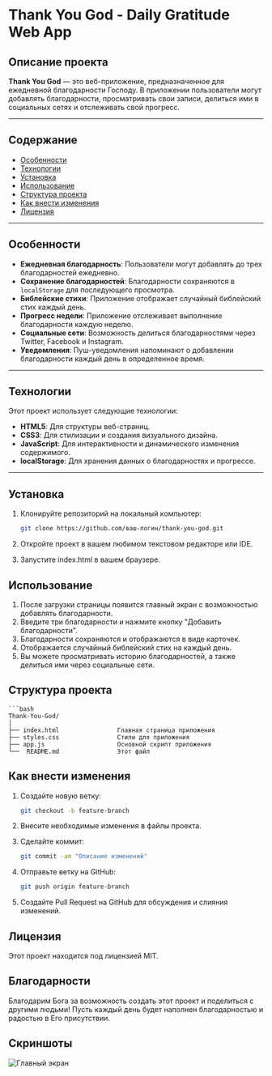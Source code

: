 # Thank You God - Daily Gratitude Web App

## Описание проекта

**Thank You God** — это веб-приложение, предназначенное для ежедневной благодарности Господу. В приложении пользователи могут добавлять благодарности, просматривать свои записи, делиться ими в социальных сетях и отслеживать свой прогресс.

---

## Содержание

- [Особенности](#особенности)
- [Технологии](#технологии)
- [Установка](#установка)
- [Использование](#использование)
- [Структура проекта](#структура-проекта)
- [Как внести изменения](#как-внести-изменения)
- [Лицензия](#лицензия)

---

## Особенности

- **Ежедневная благодарность**: Пользователи могут добавлять до трех благодарностей ежедневно.
- **Сохранение благодарностей**: Благодарности сохраняются в `localStorage` для последующего просмотра.
- **Библейские стихи**: Приложение отображает случайный библейский стих каждый день.
- **Прогресс недели**: Приложение отслеживает выполнение благодарности каждую неделю.
- **Социальные сети**: Возможность делиться благодарностями через Twitter, Facebook и Instagram.
- **Уведомления**: Пуш-уведомления напоминают о добавлении благодарности каждый день в определенное время.
  
---

## Технологии

Этот проект использует следующие технологии:

- **HTML5**: Для структуры веб-страниц.
- **CSS3**: Для стилизации и создания визуального дизайна.
- **JavaScript**: Для интерактивности и динамического изменения содержимого.
- **localStorage**: Для хранения данных о благодарностях и прогрессе.

---

## Установка

1. Клонируйте репозиторий на локальный компьютер:

   ```bash
   git clone https://github.com/ваш-логин/thank-you-god.git

2. Откройте проект в вашем любимом текстовом редакторе или IDE.
3. Запустите index.html в вашем браузере.

## Использование
1. После загрузки страницы появится главный экран с возможностью добавлять благодарности.
2. Введите три благодарности и нажмите кнопку "Добавить благодарности".
3. Благодарности сохраняются и отображаются в виде карточек.
4. Отображается случайный библейский стих на каждый день.
5. Вы можете просматривать историю благодарностей, а также делиться ими через социальные сети.

## Структура проекта

    ```bash
    Thank-You-God/
    │
    ├── index.html                Главная страница приложения
    ├── styles.css                Стили для приложения
    ├── app.js                    Основной скрипт приложения
    └──  README.md                Этот файл

## Как внести изменения

1. Создайте новую ветку:

   ```bash
   git checkout -b feature-branch

2. Внесите необходимые изменения в файлы проекта.

3. Сделайте коммит:

   ```bash
   git commit -am "Описание изменений"

4. Отправьте ветку на GitHub:

   ```bash
   git push origin feature-branch

5. Создайте Pull Request на GitHub для обсуждения и слияния изменений.


## Лицензия
Этот проект находится под лицензией MIT.

## Благодарности
Благодарим Бога за возможность создать этот проект и поделиться с другими людьми! Пусть каждый день будет наполнен благодарностью и радостью в Его присутствии.

## Скриншоты
![Главный экран](https://i.ibb.co/h2FNXTj/main-screen.png)


